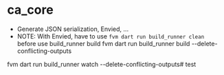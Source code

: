 # ca_core

- Generate JSON serialization, Envied, ...
- NOTE: With Envied, have to use `fvm dart run build_runner clean` before use build_runner build
fvm dart run build_runner build --delete-conflicting-outputs

fvm dart run build_runner watch --delete-conflicting-outputs# test
